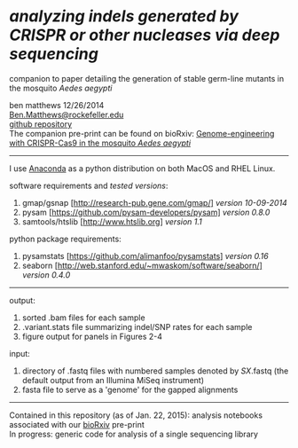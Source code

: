 *analyzing indels generated by CRISPR or other nucleases via deep sequencing*
====================

companion to paper detailing the generation of stable germ-line mutants in the mosquito *Aedes aegypti*

ben matthews 12/26/2014<br>
[Ben.Matthews@rockefeller.edu](mailto:Ben.Matthews@rockefeller.edu)<br>
[github repository](http://github.com/bnmtthws/crispr_indel/)<br>
The companion pre-print can be found on bioRxiv: [Genome-engineering with CRISPR-Cas9 in the mosquito *Aedes aegypti*](http://biorxiv.org/content/early/2014/12/30/013276)

---
I use [Anaconda](https://store.continuum.io/cshop/anaconda/) as a python distribution on both MacOS and RHEL Linux.

software requirements and *tested versions*:<br>
1. gmap/gsnap [http://research-pub.gene.com/gmap/] *version 10-09-2014*<br>
2. pysam [https://github.com/pysam-developers/pysam] *version 0.8.0*<br>
3. samtools/htslib [http://www.htslib.org] *version 1.1*<br>

python package requirements:<br>
1. pysamstats [https://github.com/alimanfoo/pysamstats] *version 0.16*<br>
2. seaborn [http://web.stanford.edu/~mwaskom/software/seaborn/] *version 0.4.0*<br>

---
output:<br>
1. sorted .bam files for each sample<br>
2. .variant.stats file summarizing indel/SNP rates for each sample<br>
3. figure output for panels in Figures 2-4<br>

input:<br>
1. directory of .fastq files with numbered samples denoted by *SX*.fastq (the default output from an Illumina MiSeq instrument)<br>
2. fasta file to serve as a 'genome' for the gapped alignments<br>

---
Contained in this repository (as of Jan. 22, 2015): analysis notebooks associated with our [bioRxiv](http://biorxiv.org/content/early/2014/12/30/013276) pre-print<br>
In progress: generic code for analysis of a single sequencing library<br>